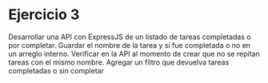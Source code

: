# Ejercicio 3

Desarrollar una API con ExpressJS de un listado de tareas completadas o por
completar. Guardar el nombre de la tarea y si fue completada o no en un arreglo
interno. Verificar en la API al momento de crear que no se repitan tareas con el
mismo nombre. Agregar un filtro que devuelva tareas completadas o sin completar
